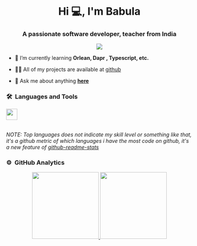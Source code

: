 <!--
**babula38/babula38** is a ✨ _special_ ✨ repository because its `README.md` (this file) appears on your GitHub profile.

Here are some ideas to get you started:

- 🔭 I’m currently working on ...
- 🌱 I’m currently learning ...
- 👯 I’m looking to collaborate on ...
- 🤔 I’m looking for help with ...
- 💬 Ask me about ...
- 📫 How to reach me: ...
- 😄 Pronouns: ...
- ⚡ Fun fact: ...
-->
<h1 align="center">Hi 💻, I'm Babula</h1>
<h3 align="center">A passionate software developer, teacher from India</h3>
	
<p align="center">
  <img src="https://komarev.com/ghpvc/?username=babula38&color=blue&style=flat">
</p>

- 🌱 I’m currently learning **Orlean, Dapr , Typescript, etc.**

- 👨‍💻 All of my projects are available at [github](https://github.com/babula38?tab=repositories)

- 💬 Ask me about anything **<a href="https://github.com/babula38/babula38/issues">here</a>**

<!-- - 📫 How to reach me **<a href="https://github.com/babula38/babula38/issues">here</a>** -->

### 🛠 &nbsp;Languages and Tools

<code><img height="30" src="https://raw.githubusercontent.com/dotnet/brand/main/logo/dotnet-logo.jpg">
</code>
<br>
<!-- ![HTML5](https://img.shields.io/badge/-HTML5-%23E44D27?style=for-the-badge&logo=html5&logoColor=ffffff)
![CSS3](https://img.shields.io/badge/-CSS3-%231572B6?style=for-the-badge&logo=css3)
![JQuery](https://img.shields.io/badge/jQuery-0769AD?style=for-the-badge&logo=jquery&logoColor=white)
![React](https://img.shields.io/badge/-React-61DAFB?style=for-the-badge&logo=react&logoColor=ffffff)
![Tailwind Css](https://img.shields.io/badge/Tailwind_CSS-38B2AC?style=for-the-badge&logo=tailwind-css&logoColor=white)
<br>
![Git](https://img.shields.io/badge/-Git-%23F05032?style=for-the-badge&logo=git&logoColor=%23ffffff)
![GitHub](https://img.shields.io/badge/-GitHub-181717?style=for-the-badge&logo=github)
<br>
<br/> -->

*NOTE: Top languages does not indicate my skill level or something like that, it's a github metric of which languages i have the most code on github, it's a new feature of [github-readme-stats](https://github.com/babula38/github-readme-stats)*
	
### ⚙️ &nbsp;GitHub Analytics

<p align="center">
<a href="https://github.com/babula38">
  <img height="180em" src="https://github-readme-stats-eight-theta.vercel.app/api?username=babula38&show_icons=true&theme=algolia&include_all_commits=true&count_private=true"/>
  <img height="180em" src="https://github-readme-stats-eight-theta.vercel.app/api/top-langs/?username=babula38&layout=compact&langs_count=8&theme=algolia"/>
</a>
</p>